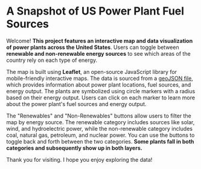 # A Snapshot of US Power Plant Fuel Sources

Welcome! **This project features an interactive map and data visualization of power plants across the United States**. Users can toggle between **renewable and non-renewable energy sources** to see which areas of the country rely on each type of energy.

The map is built using **Leaflet**, an open-source JavaScript library for mobile-friendly interactive maps. The data is sourced from a [geoJSON file](https://github.com/phillipashford/us-power-plants-visualization/blob/main/data/power-plants.js), which provides information about power plant locations, fuel sources, and energy output. The plants are symbolized using circle markers with a radius based on their energy output. Users can click on each marker to learn more about the power plant's fuel sources and energy output.

The "Renewables" and "Non-Renewables" buttons allow users to filter the map by energy source. The renewable category includes sources like solar, wind, and hydroelectric power, while the non-renewable category includes coal, natural gas, petroleum, and nuclear power. You can use the buttons to toggle back and forth between the two categories. **Some plants fall in both categories and subsequently show up in both layers.**

Thank you for visiting. I hope you enjoy exploring the data!